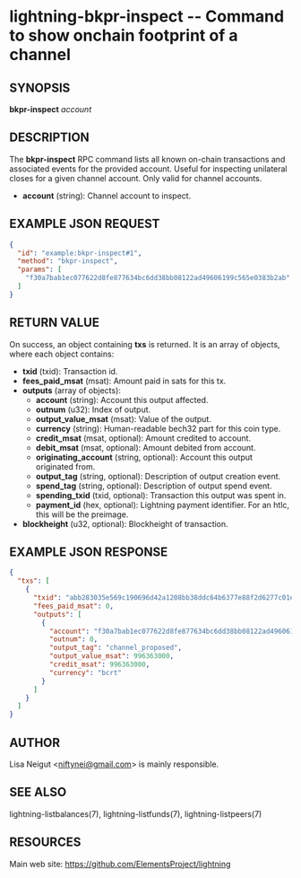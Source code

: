 lightning-bkpr-inspect -- Command to show onchain footprint of a channel
========================================================================

SYNOPSIS
--------

**bkpr-inspect** *account* 

DESCRIPTION
-----------

The **bkpr-inspect** RPC command lists all known on-chain transactions and associated events for the provided account. Useful for inspecting unilateral closes for a given channel account. Only valid for channel accounts.

- **account** (string): Channel account to inspect.

EXAMPLE JSON REQUEST
--------------------

```json
{
  "id": "example:bkpr-inspect#1",
  "method": "bkpr-inspect",
  "params": [
    "f30a7bab1ec077622d8fe877634bc6dd38bb08122ad49606199c565e0383b2ab"
  ]
}
```

RETURN VALUE
------------

On success, an object containing **txs** is returned. It is an array of objects, where each object contains:

- **txid** (txid): Transaction id.
- **fees\_paid\_msat** (msat): Amount paid in sats for this tx.
- **outputs** (array of objects):
  - **account** (string): Account this output affected.
  - **outnum** (u32): Index of output.
  - **output\_value\_msat** (msat): Value of the output.
  - **currency** (string): Human-readable bech32 part for this coin type.
  - **credit\_msat** (msat, optional): Amount credited to account.
  - **debit\_msat** (msat, optional): Amount debited from account.
  - **originating\_account** (string, optional): Account this output originated from.
  - **output\_tag** (string, optional): Description of output creation event.
  - **spend\_tag** (string, optional): Description of output spend event.
  - **spending\_txid** (txid, optional): Transaction this output was spent in.
  - **payment\_id** (hex, optional): Lightning payment identifier. For an htlc, this will be the preimage.
- **blockheight** (u32, optional): Blockheight of transaction.

EXAMPLE JSON RESPONSE
---------------------

```json
{
  "txs": [
    {
      "txid": "abb283035e569c190696d42a1208bb38ddc64b6377e88f2d6277c01eab7b0af3",
      "fees_paid_msat": 0,
      "outputs": [
        {
          "account": "f30a7bab1ec077622d8fe877634bc6dd38bb08122ad49606199c565e0383b2ab",
          "outnum": 0,
          "output_tag": "channel_proposed",
          "output_value_msat": 996363000,
          "credit_msat": 996363000,
          "currency": "bcrt"
        }
      ]
    }
  ]
}
```

AUTHOR
------

Lisa Neigut <<niftynei@gmail.com>> is mainly responsible.

SEE ALSO
--------

lightning-listbalances(7), lightning-listfunds(7), lightning-listpeers(7)

RESOURCES
---------

Main web site: <https://github.com/ElementsProject/lightning>
